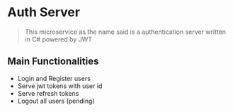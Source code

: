# Auth Server

> This microservice as the name said is a authentication server written in C# powered by JWT

## Main Functionalities

* Login and Register users
* Serve jwt tokens with user id
* Serve refresh tokens
* Logout all users (pending)

